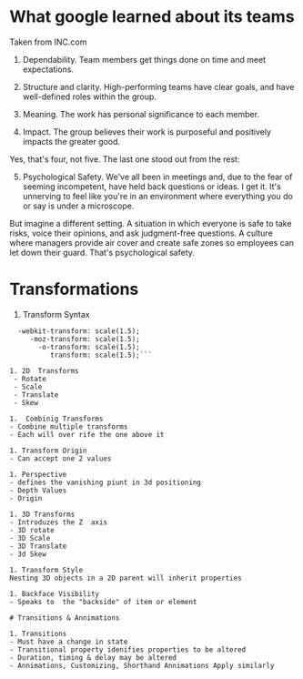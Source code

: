 # What google learned about its teams

Taken from INC.com

1. Dependability.
Team members get things done on time and meet expectations.

2. Structure and clarity.
High-performing teams have clear goals, and have well-defined roles within the group.

3. Meaning.
The work has personal significance to each member.

4. Impact.
The group believes their work is purposeful and positively impacts the greater good.

Yes, that's four, not five. The last one stood out from the rest:

5. Psychological Safety.
We've all been in meetings and, due to the fear of seeming incompetent, have held back questions or ideas. I get it. It's unnerving to feel like you're in an environment where everything you do or say is under a microscope.

But imagine a different setting. A situation in which everyone is safe to take risks, voice their opinions, and ask judgment-free questions. A culture where managers provide air cover and create safe zones so employees can let down their guard. That's psychological safety.

# Transformations

1. Transform Syntax
```div {
  -webkit-transform: scale(1.5);
     -moz-transform: scale(1.5);
       -o-transform: scale(1.5);
          transform: scale(1.5);```

1. 2D  Transforms
 - Rotate
 - Scale
 - Translate
 - Skew

1.  Combinig Transforms
- Combine multiple transforms 
- Each will over rife the one above it

1. Transform Origin
- Can accept one 2 values

1. Perspective
- defines the vanishing piunt in 3d positioning
- Depth Values 
- Origin 

1. 3D Transforms
- Introduzes the Z  axis
- 3D rotate
- 3D Scale
- 3D Translate
- 3d Skew

1. Transform Style
Nesting 3D objects in a 2D parent will inherit properties

1. Backface Visibility
- Speaks to  the "backside" of item or element

# Transitions & Annimations

1. Transitions
- Must have a change in state
- Transitional property idenifies properties to be altered
- Duration, timing & delay may be altered
- Annimations, Customizing, Shorthand Annimations Apply similarly

